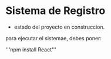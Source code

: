 <H1> Sistema de Registro</H1>

- estado del proyecto en construccion.

para ejecutar el sistemae, debes poner:

'''npm install React'''
